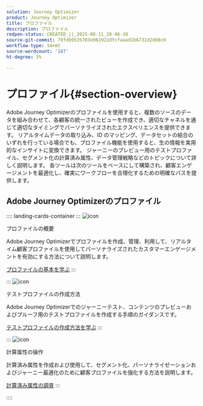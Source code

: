 ```yaml
---
solution: Journey Optimizer
product: Journey Optimizer
title: プロファイル
description: プロファイル
redpen-status: CREATED_||_2025-08-11_20-46-38
source-git-commit: 79fdb9535703e961922dfcfaaad1b6731d2d88c0
workflow-type: tm+mt
source-wordcount: '187'
ht-degree: 3%

---
```



# プロファイル{#section-overview}

Adobe Journey Optimizerのプロファイルを使用すると、複数のソースのデータを組み合わせて、各顧客の統一されたビューを作成でき、適切なチャネルを通じて適切なタイミングでパーソナライズされたエクスペリエンスを提供できます。 リアルタイムデータの取り込み、ID のマッピング、データセットの結合のいずれを行っている場合でも、プロファイル機能を使用すると、生の情報を実用的なインサイトに変換できます。 ジャーニーのプレビュー用のテストプロファイル、セグメント化の計算済み属性、データ管理戦略などのトピックについて詳しく説明します。 各ツールは次のツールをベースにして構築され、顧客エンゲージメントを最適化し、確実にワークフローを合理化するための明確なパスを提供します。

## Adobe Journey Optimizerのプロファイル

:::: landing-cards-container
:::
![icon](https://cdn.experienceleague.adobe.com/icons/circle-play.svg?lang=ja)

プロファイルの概要

Adobe Journey Optimizerでプロファイルを作成、管理、利用して、リアルタイム顧客プロファイルを使用してパーソナライズされたカスタマーエンゲージメントを有効にする方法について説明します。

[プロファイルの基本を学ぶ](../using/audience/get-started-profiles.md)
:::

:::
![icon](https://cdn.experienceleague.adobe.com/icons/list-check.svg?lang=ja)

テストプロファイルの作成方法

Adobe Journey Optimizerでのジャーニーテスト、コンテンツのプレビューおよびプルーフ用のテストプロファイルを作成する手順のガイダンスです。

[テストプロファイルの作成方法を学ぶ](../using/audience/creating-test-profiles.md)
:::

:::
![icon](https://cdn.experienceleague.adobe.com/icons/bullseye.svg?lang=ja)

計算属性の操作

計算済み属性を作成および使用して、セグメント化、パーソナライゼーションおよびジャーニー最適化のために顧客プロファイルを強化する方法を説明します。

[計算済み属性の調査](../using/audience/computed-attributes.md)
:::

::::
